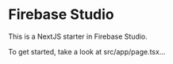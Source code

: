 # Firebase Studio

This is a NextJS starter in Firebase Studio.

To get started, take a look at src/app/page.tsx...

